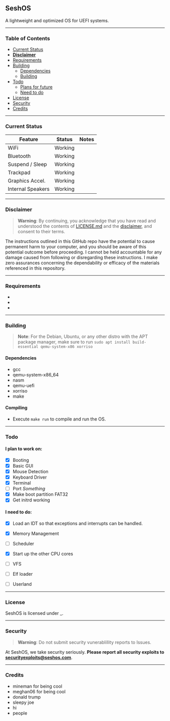 ## SeshOS
A lightweight and optimized OS for UEFI systems.

---------------------------------------------------------------------------------------------------------------------------------------------------------

### Table of Contents

- [Current Status](#current-status)
- [**Disclaimer**](#disclaimer)
- [Requirements](#requirements)
- [Building](#building)
  - [Dependencies](#dependencies)
  - [Building](#building)
- [Todo](#todo)
  - [Plans for future](#i-plan-to-work-on)
  - [Need to do](#i-need-to-do)
- [License](#license)
- [Security](#security)
- [Credits](#credits)

--------------------------------------------------------------------------------------------------------------------------------------------------------

### Current Status

| **Feature**        | **Status**           | **Notes**                                                                                     |
|--------------------|----------------------|-----------------------------------------------------------------------------------------------|
| WiFi               | Working              |                   |
| Bluetooth          | Working              |                                      |
| Suspend / Sleep    | Working              |                                    |
| Trackpad           | Working              |                                             | 
| Graphics Accel.    | Working              |                                                |
| Internal Speakers  | Working              |   |
                                                                          


--------------------------------------------------------------------------------------------------------------------------------------------------------

### Disclaimer 

 > **Warning**:  By continuing, you acknowledge that you have read and understood the contents of [LICENSE.md](LICENSE.md) and the [disclaimer](#%EF%B8%8F-disclaimer-%EF%B8%8F), and consent to their terms.

 The instructions outlined in this GitHub repo have the potential to cause permanent harm to your computer, and you should be aware of this potential outcome before proceeding. I cannot be held accountable for any damage caused from following or disregarding these instructions. I make zero assurances concerning the dependability or efficacy of the materials referenced in this repository.

--------------------------------------------------------------------------------------------------------------------------------------------------------

### Requirements
- 
- 
- 



--------------------------------------------------------------------------------------------------------------------------------------------------------

### Building
>**Note**: For the Debian, Ubuntu, or any other distro with the APT package manager, make sure to run `sudo apt install build-essential qemu-system-x86 xorriso`

#### Dependencies 
- gcc 
- qemu-system-x86_64
- nasm
- qemu-uefi
- xorriso
- make

#### Compiling 
- Execute `make run` to compile and run the OS.

--------------------------------------------------------------------------------------------------------------------------------------------------------

### Todo

#### I plan to work on: 
- [X] Booting 
- [X] Basic GUI 
- [X] Mouse Detection 
- [X] Keyboard Driver
- [X] Terminal
- [ ] Port *Something*
- [X] Make boot partition FAT32
- [X] Get initrd working

#### I need to do:
- [X] Load an IDT so that exceptions and interrupts can be handled.
- [X] Memory Management 
- [ ] Scheduler 
- [X] Start up the other CPU cores
- [ ] VFS
- [ ] Elf loader
- [ ] Userland


--------------------------------------------------------------------------------------------------------------------------------------------------------

### License
SeshOS is licensed under _.

--------------------------------------------------------------------------------------------------------------------------------------------------------

### Security
>**Warning**: Do not submit security vunerablillity reports to Issues.

At SeshOS, we take security seriously. **Please report all security exploits to securityexploits@seshos.com**. 

--------------------------------------------------------------------------------------------------------------------------------------------------------

### Credits

- mineman for being cool
- meghan06 for being cool
- donald trump
- sleepy joe
- hi
- people 





